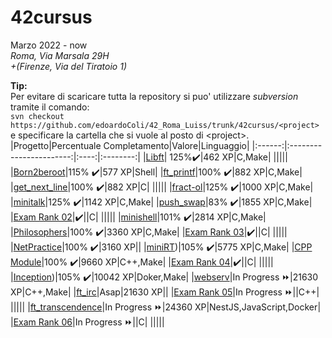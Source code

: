 # 42cursus
Marzo 2022 - now  
*Roma, Via Marsala 29H*  
*+(Firenze, Via del Tiratoio 1)*  
  
**Tip:**  
Per evitare di scaricare tutta la repository si puo' utilizzare *subversion* tramite il comando:  
`svn checkout https://github.com/edoardoColi/42_Roma_Luiss/trunk/42cursus/<project>`  
e specificare la cartella che si vuole al posto di \<project\>.
|Progetto|Percentuale Completamento|Valore|Linguaggio|
|:------:|:-----------------------:|:----:|:--------:|
|[Libft](https://github.com/edoardoColi/42_Roma_Luiss/tree/edoardoColi/42cursus/Libft/en.subject.pdf)| 125%:heavy_check_mark:|462 XP|C,Make|
|||||
|[Born2beroot](https://github.com/edoardoColi/42_Roma_Luiss/tree/edoardoColi/42cursus/Born2beroot/en.subject.pdf)|115% :heavy_check_mark:|577 XP|Shell|
|[ft_printf](https://github.com/edoardoColi/42_Roma_Luiss/tree/edoardoColi/42cursus/ft_printf/en.subject.pdf)|100% :heavy_check_mark:|882 XP|C,Make|
|[get_next_line](https://github.com/edoardoColi/42_Roma_Luiss/tree/edoardoColi/42cursus/get_next_line/en.subject.pdf)|100% :heavy_check_mark:|882 XP|C|
|||||
|[fract-ol](https://github.com/edoardoColi/42_Roma_Luiss/tree/edoardoColi/42cursus/fract-ol/en.subject.pdf)|125% :heavy_check_mark:|1000 XP|C,Make|
|[minitalk](https://github.com/edoardoColi/42_Roma_Luiss/tree/edoardoColi/42cursus/minitalk/en.subject.pdf)|125% :heavy_check_mark:|1142 XP|C,Make|
|[push_swap](https://github.com/edoardoColi/42_Roma_Luiss/tree/edoardoColi/42cursus/push_swap/en.subject.pdf)|83% :heavy_check_mark:|1855 XP|C,Make|
|[Exam Rank 02](https://github.com/edoardoColi/42_Roma_Luiss/tree/edoardoColi/42cursus/Exam_Rank_02)|:heavy_check_mark:||C|
|||||
|[minishell](https://github.com/edoardoColi/42_Roma_Luiss/tree/edoardoColi/42cursus/minishell/en.subject.pdf)|101% :heavy_check_mark:|2814 XP|C,Make|
|[Philosophers](https://github.com/edoardoColi/42_Roma_Luiss/tree/edoardoColi/42cursus/Philosophers/en.subject.pdf)|100% :heavy_check_mark:|3360 XP|C,Make|
|[Exam Rank 03](https://github.com/edoardoColi/42_Roma_Luiss/tree/edoardoColi/42cursus/Exam_Rank_03)|:heavy_check_mark:||C|
|||||
|[NetPractice](https://github.com/edoardoColi/42_Roma_Luiss/tree/edoardoColi/42cursus/NetPractice/en.subject.pdf)|100% :heavy_check_mark:|3160 XP||
|[miniRT](https://github.com/edoardoColi/42_Roma_Luiss/tree/edoardoColi/42cursus/miniRT/en.subject.pdf))|105% :heavy_check_mark:|5775 XP|C,Make|
|[CPP Module](https://github.com/edoardoColi/42_Roma_Luiss/tree/edoardoColi/42cursus/CPP_Module)|100% :heavy_check_mark:|9660 XP|C++,Make|
|[Exam Rank 04](https://github.com/edoardoColi/42_Roma_Luiss/tree/edoardoColi/42cursus/Exam_Rank_04)|:heavy_check_mark:||C|
|||||
|[Inception](https://github.com/edoardoColi/42_Roma_Luiss/tree/edoardoColi/42cursus/Inception/en.subject.pdf))|105% :heavy_check_mark:|10042 XP|Doker,Make|
|[webserv](https://github.com/edoardoColi/42_Roma_Luiss/tree/edoardoColi/42cursus/webserv)|In Progress :fast_forward:|21630 XP|C++,Make|
|[ft_irc](https://github.com/edoardoColi/42_Roma_Luiss/tree/edoardoColi/42cursus/ft_irc)|Asap|21630 XP||
|[Exam Rank 05](https://github.com/edoardoColi/42_Roma_Luiss/tree/edoardoColi/42cursus/Exam_Rank_05)|In Progress :fast_forward:||C++|
|||||
|[ft_transcendence](https://github.com/edoardoColi/42_Roma_Luiss/tree/edoardoColi/42cursus/ft_transcendence)|In Progress :fast_forward:|24360 XP|NestJS,JavaScript,Docker|
|[Exam Rank 06](https://github.com/edoardoColi/42_Roma_Luiss/tree/edoardoColi/42cursus/Exam_Rank_06)|In Progress :fast_forward:||C|
|||||
